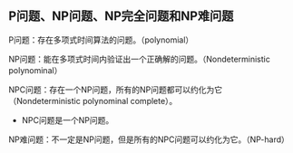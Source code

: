 ## P问题、NP问题、NP完全问题和NP难问题

P问题：存在多项式时间算法的问题。（polynomial）

NP问题：能在多项式时间内验证出一个正确解的问题。（Nondeterministic polynominal）

NPC问题：存在一个NP问题，所有的NP问题都可以约化为它 （Nondeterministic polynominal complete）。

+ NPC问题是一个NP问题。

NP难问题：不一定是NP问题，但是所有的NPC问题可以约化为它。（NP-hard）



